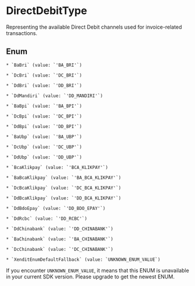 # DirectDebitType

Representing the available Direct Debit channels used for invoice-related transactions.


## Enum


    * `BaBri` (value: `'BA_BRI'`)

    * `DcBri` (value: `'DC_BRI'`)

    * `DdBri` (value: `'DD_BRI'`)

    * `DdMandiri` (value: `'DD_MANDIRI'`)

    * `BaBpi` (value: `'BA_BPI'`)

    * `DcBpi` (value: `'DC_BPI'`)

    * `DdBpi` (value: `'DD_BPI'`)

    * `BaUbp` (value: `'BA_UBP'`)

    * `DcUbp` (value: `'DC_UBP'`)

    * `DdUbp` (value: `'DD_UBP'`)

    * `BcaKlikpay` (value: `'BCA_KLIKPAY'`)

    * `BaBcaKlikpay` (value: `'BA_BCA_KLIKPAY'`)

    * `DcBcaKlikpay` (value: `'DC_BCA_KLIKPAY'`)

    * `DdBcaKlikpay` (value: `'DD_BCA_KLIKPAY'`)

    * `DdBdoEpay` (value: `'DD_BDO_EPAY'`)

    * `DdRcbc` (value: `'DD_RCBC'`)

    * `DdChinabank` (value: `'DD_CHINABANK'`)

    * `BaChinabank` (value: `'BA_CHINABANK'`)

    * `DcChinabank` (value: `'DC_CHINABANK'`)

    * `XenditEnumDefaultFallback` (value: `UNKNOWN_ENUM_VALUE`)

If you encounter `UNKNOWN_ENUM_VALUE`, it means that this ENUM is unavailable in your current SDK version. Please upgrade to get the newest ENUM.

